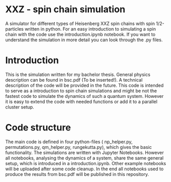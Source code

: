 # XXZ - spin chain simulation 
A simulator for different types of Heisenberg XXZ spin chains with spin 1/2-particles written in python. For an easy introduction to simulating a spin chain with the code use the introduction.ipynb notebook. If you want to understand the simulation in more detail you can look through the .py files.

# Introduction
This is the simulation written for my bachelor thesis. General physics description can be found in bsc.pdf (To be inserted!). A technical description of the code will be provided in the future. 
This code is intended to serve as a introduction to spin chain simulations and might be not the fastest code to simulate the dynamics of such a quantum system. However it is easy to extend the code with needed functions or add it to a parallel cluster setup. 

# Code structure
The main code is defined in four python-files ( np_helper.py, permutations.py, qm_helper.py, rungekutta.py), which gives the basic functionality. The simulations are written with Jupyter Notebooks. However all notebooks, analysing the dynamics of a system, share the same general setup, which is introduced in a introduction.ipynb. Other example notebooks will be uploaded after some code cleanup. In the end all notebooks used to produce the results from bsc.pdf will be published in this repository.




